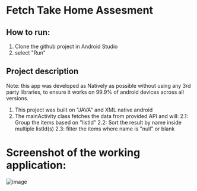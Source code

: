 # Fetch Take Home Assesment

## How to run:
1. Clone the github project in Android Studio
2. select "Run"

## Project description

Note: this app was developed as Natively as possible without using any 3rd party libraries, to ensure it works on 99.9% of android devices across all versions.

1. This project was built on "JAVA" and XML native android
2. The mainActivity class fetches the data from provided API and will:
  2.1: Group the items based on "listId"
  2.2: Sort the result by name inside multiple listId(s)
  2.3: filter the items where name is "null" or blank

# Screenshot of the working application:
![image](https://github.com/user-attachments/assets/d9973a02-ff1f-46da-a58a-eff2a0defa1d)
